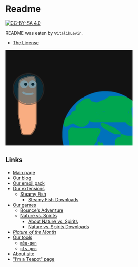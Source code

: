# Readme

[![CC-BY-SA 4.0](https://img.shields.io/badge/License-CC%20BY--SA%204.0-darklight.svg)](https://creativecommons.org/licenses/by-sa/4.0/)

README was eaten by `VitalikLevin`.

- [The License](/LICENSE.txt)

<picture>
  <source media="(prefers-color-scheme: dark)" srcset="files/images/spaceworm-dark.png">
  <source media="(prefers-color-scheme: light)" srcset="files/images/spaceworm.png">
  <img alt="A worm in space" src="files/images/spaceworm.png">
</picture>

[site]: https://vitaliklevin.github.io

## Links
- [Main page]([site]/)
- [Our blog]([site]/blog/)
- [Our emoji pack]([site]/emoji/)
- [Our extensions]([site]/exts/)
  - [Steamy Fish]([site]/exts/steamyfish/)
    - [Steamy Fish Downloads]([site]/exts/steamyfish/downloads/)
- [Our games]([site]/games)
  - [Bounce's Adventure]([site]/games/bsa/)
  - [Nature vs. Spirits]([site]/games/nves/)
    - [About Nature vs. Spirits]([site]/games/nves/about/)
    - [Nature vs. Spirits Downloads]([site]/games/nves/downloads/)
- _[Picture of the Month]([site]/picofmonth/)_
- [Our tools]([site]/tools/)
  - [`m3u-gen`]([site]/tools/m3u-gen/)
  - [`pls-gen`]([site]/tools/pls-gen/)
- [About site]([site]/about/)
- ["I’m a Teapot" page]([site]/teapot/)